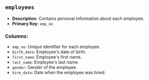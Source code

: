 ## `employees`

- **Description**: Contains personal information about each employee.
- **Primary Key**: `emp_no`

### Columns:
- `emp_no`: Unique identifier for each employee.
- `birth_date`: Employee's date of birth.
- `first_name`: Employee's first name.
- `last_name`: Employee's last name.
- `gender`: Gender of the employee.
- `hire_date`: Date when the employee was hired.